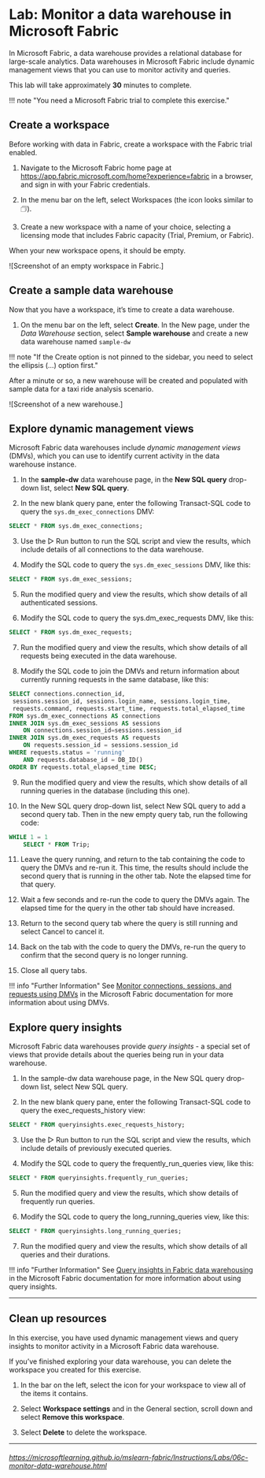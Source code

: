 # Lab: Monitor a data warehouse in Microsoft Fabric
In Microsoft Fabric, a data warehouse provides a relational database for large-scale analytics. Data warehouses in Microsoft Fabric include dynamic management views that you can use to monitor activity and queries.

This lab will take approximately **30** minutes to complete.

!!! note "You need a Microsoft Fabric trial to complete this exercise."

## Create a workspace
Before working with data in Fabric, create a workspace with the Fabric trial enabled.

1. Navigate to the Microsoft Fabric home page at https://app.fabric.microsoft.com/home?experience=fabric in a browser, and sign in with your Fabric credentials.

2. In the menu bar on the left, select Workspaces (the icon looks similar to 🗇).

3. Create a new workspace with a name of your choice, selecting a licensing mode that includes Fabric capacity (Trial, Premium, or Fabric).

When your new workspace opens, it should be empty.

![Screenshot of an empty workspace in Fabric.]

## Create a sample data warehouse
Now that you have a workspace, it’s time to create a data warehouse.

1. On the menu bar on the left, select **Create**. In the New page, under the *Data Warehouse* section, select **Sample warehouse** and create a new data warehouse named `sample-dw`

!!! note "If the Create option is not pinned to the sidebar, you need to select the ellipsis (…) option first."

After a minute or so, a new warehouse will be created and populated with sample data for a taxi ride analysis scenario.

![Screenshot of a new warehouse.]

## Explore dynamic management views
Microsoft Fabric data warehouses include *dynamic management views* (DMVs), which you can use to identify current activity in the data warehouse instance.

1. In the **sample-dw** data warehouse page, in the **New SQL query** drop-down list, select **New SQL query**.

2. In the new blank query pane, enter the following Transact-SQL code to query the `sys.dm_exec_connections` DMV:

```sql
SELECT * FROM sys.dm_exec_connections;
```

3. Use the ▷ Run button to run the SQL script and view the results, which include details of all connections to the data warehouse.

4. Modify the SQL code to query the `sys.dm_exec_sessions` DMV, like this:

```sql
SELECT * FROM sys.dm_exec_sessions;
```

5. Run the modified query and view the results, which show details of all authenticated sessions.

6. Modify the SQL code to query the sys.dm_exec_requests DMV, like this:

```sql
SELECT * FROM sys.dm_exec_requests;
```

7. Run the modified query and view the results, which show details of all requests being executed in the data warehouse.

8. Modify the SQL code to join the DMVs and return information about currently running requests in the same database, like this:

```sql
SELECT connections.connection_id,
 sessions.session_id, sessions.login_name, sessions.login_time,
 requests.command, requests.start_time, requests.total_elapsed_time
FROM sys.dm_exec_connections AS connections
INNER JOIN sys.dm_exec_sessions AS sessions
    ON connections.session_id=sessions.session_id
INNER JOIN sys.dm_exec_requests AS requests
    ON requests.session_id = sessions.session_id
WHERE requests.status = 'running'
    AND requests.database_id = DB_ID()
ORDER BY requests.total_elapsed_time DESC;
```
9. Run the modified query and view the results, which show details of all running queries in the database (including this one).

10. In the New SQL query drop-down list, select New SQL query to add a second query tab. Then in the new empty query tab, run the following code:

```sql
WHILE 1 = 1
    SELECT * FROM Trip;
```

11. Leave the query running, and return to the tab containing the code to query the DMVs and re-run it. This time, the results should include the second query that is running in the other tab. Note the elapsed time for that query.

12. Wait a few seconds and re-run the code to query the DMVs again. The elapsed time for the query in the other tab should have increased.

13. Return to the second query tab where the query is still running and select Cancel to cancel it.

14. Back on the tab with the code to query the DMVs, re-run the query to confirm that the second query is no longer running.

15. Close all query tabs.

!!! info "Further Information"
    See [Monitor connections, sessions, and requests using DMVs](https://learn.microsoft.com/fabric/data-warehouse/monitor-using-dmv) in the Microsoft Fabric documentation for more information about using DMVs.

## Explore query insights
Microsoft Fabric data warehouses provide *query insights* - a special set of views that provide details about the queries being run in your data warehouse.

1. In the sample-dw data warehouse page, in the New SQL query drop-down list, select New SQL query.

2. In the new blank query pane, enter the following Transact-SQL code to query the exec_requests_history view:

```sql
SELECT * FROM queryinsights.exec_requests_history;
```

3. Use the ▷ Run button to run the SQL script and view the results, which include details of previously executed queries.

4. Modify the SQL code to query the frequently_run_queries view, like this:

```sql
SELECT * FROM queryinsights.frequently_run_queries;
```

5. Run the modified query and view the results, which show details of frequently run queries.

6. Modify the SQL code to query the long_running_queries view, like this:

```sql
SELECT * FROM queryinsights.long_running_queries;
```

7. Run the modified query and view the results, which show details of all queries and their durations.

!!! info "Further Information"
    See [Query insights in Fabric data warehousing](https://learn.microsoft.com/fabric/data-warehouse/query-insights) in the Microsoft Fabric documentation for more information about using query insights.

---

## Clean up resources
In this exercise, you have used dynamic management views and query insights to monitor activity in a Microsoft Fabric data warehouse.

If you’ve finished exploring your data warehouse, you can delete the workspace you created for this exercise.

1. In the bar on the left, select the icon for your workspace to view all of the items it contains.

2. Select **Workspace settings** and in the General section, scroll down and select **Remove this workspace**.

3. Select **Delete** to delete the workspace.

---
###### https://microsoftlearning.github.io/mslearn-fabric/Instructions/Labs/06c-monitor-data-warehouse.html
